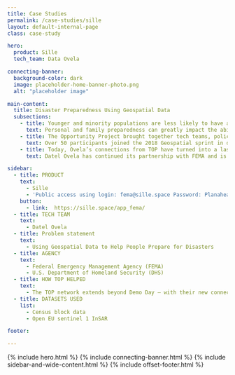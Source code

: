 ```yaml
---
title: Case Studies
permalink: /case-studies/sille
layout: default-internal-page
class: case-study

hero:
  product: Sille
  tech_team: Data Ovela

connecting-banner:
  background-color: dark
  image: placeholder-home-banner-photo.png
  alt: "placeholder image"

main-content:
  title: Disaster Preparedness Using Geospatial Data
  subsections:
    - title: Younger and minority populations are less likely to have an emergency plan.
      text: Personal and family preparedness can greatly impact the ability that individuals and communities have to successfully and rapidly recover from a disaster. However, in the 2016 National Household Preparedness Survey, only 45% of respondents reported having a household emergency plan. Additionally, people who consider preparedness part of everyday life tend to be 65 years of age or older, white and male, while people who intend to prepare but have yet to get started tend to be 45 years of age or younger, black or Hispanic, and have children.
    - title: The Opportunity Project brought together tech teams, policy and data experts, and community groups to build products using geospatial data to help all people prepare for disasters.
      text: Over 50 participants joined the 2018 Geospatial sprint in different roles. Each role contributed a different set of knowledge and skills that can help create better-informed digital products like Sille. Built by Ovela and informed by multiple product and data experts, Sille uses satellite data and Census block data so stakeholders can understand when a vulnerable structure, like a bridge or a building, has shifted and therefore might be more susceptible to failure or collapse in a disaster. This allows for first responders to prepare and target specific areas where they can target their emergency response to during or after a natural disaster.
    - title: Today, Ovela’s connections from TOP have turned into a lasting partnership.
      text: Datel Ovela has continued its partnership with FEMA and is testing the use of this product in New York City for earthquake response and in Miami for flooding.

sidebar:
  - title: PRODUCT
    text:
      - Sille
      - 'Public access using login: fema@sille.space Password: Planahead2019'
    button:
      - link:  https://sille.space/app_fema/
  - title: TECH TEAM
    text:
      - Datel Ovela
  - title: Problem statement
    text:
      - Using Geospatial Data to Help People Prepare for Disasters
  - title: AGENCY
    text:
      - Federal Emergency Management Agency (FEMA)
      - U.S. Department of Homeland Security (DHS)
  - title: HOW TOP HELPED
    text:
      - The TOP network extends beyond Demo Day — with their new connections, Ovela continues to work with FEMA in Puerto Rico and New York to expand their product.
  - title: DATASETS USED
    list:
      - Census block data
      - Open EU sentinel 1 InSAR

footer:

---
```


{% include hero.html %}
{% include connecting-banner.html %}
{% include sidebar-and-wide-content.html %}
{% include offset-footer.html %}
